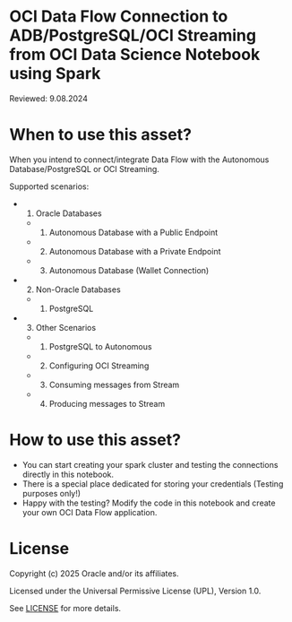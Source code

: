 # OCI Data Flow Connection to ADB/PostgreSQL/OCI Streaming from OCI Data Science Notebook using Spark

Reviewed: 9.08.2024

# When to use this asset?

When you intend to connect/integrate Data Flow with the Autonomous Database/PostgreSQL or OCI Streaming. 

Supported scenarios:
- 1. Oracle Databases
    - 1. Autonomous Database with a Public Endpoint
    - 2. Autonomous Database with a Private Endpoint 
    - 3. Autonomous Database (Wallet Connection)
- 2. Non-Oracle Databases
    - 1. PostgreSQL 
- 3. Other Scenarios
    - 1. PostgreSQL to Autonomous
    - 2. Configuring OCI Streaming
    - 3. Consuming messages from Stream
    - 4. Producing messages to Stream

# How to use this asset?

- You can start creating your spark cluster and testing the connections directly in this notebook.
- There is a special place dedicated for storing your credentials (Testing purposes only!)
- Happy with the testing? Modify the code in this notebook and create your own OCI Data Flow application.
  
# License

Copyright (c) 2025 Oracle and/or its affiliates.

Licensed under the Universal Permissive License (UPL), Version 1.0.

See [LICENSE](https://github.com/oracle-devrel/technology-engineering/blob/main/LICENSE) for more details.
